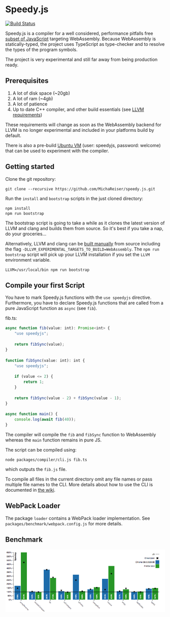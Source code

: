 # Speedy.js

[![Build Status](https://travis-ci.com/MichaReiser/speedy.js.svg?token=zNrpU9MqErk5Uafzosnz&branch=master)](https://travis-ci.com/MichaReiser/speedy.js)

Speedy.js is a compiler for a well considered, performance pitfalls free [subset of JavaScript](https://github.com/MichaReiser/speedy.js/wiki/Language-Reference) targeting WebAssembly. Because WebAssembly is statically-typed, the project uses TypeScript as type-checker and to resolve the types of the program symbols. 

The project is very experimental and still far away from being production ready. 
 
## Prerequisites 

1. A lot of disk space (~20gb)
2. A lot of ram (~4gb)
3. A lot of patience
4. Up to date C++ compiler, and other build essentials (see [LLVM requirements](http://llvm.org/docs/GettingStarted.html#requirements))

These requirements will change as soon as the WebAssembly backend for LLVM is no longer experimental and 
included in your platforms build by default.

There is also a pre-build [Ubuntu VM](https://drive.switch.ch/index.php/s/niYl4khM4Q2cX1z) (user: speedyjs, password: welcome) that can be used to experiment with the compiler.

## Getting started

Clone the git repository:

```
git clone --recursive https://github.com/MichaReiser/speedy.js.git
```

Run the `install` and `bootstrap` scripts in the just cloned directory:

```
npm install
npm run bootstrap
```

The bootstrap script is going to take a while as it clones the latest version of LLVM and clang and builds them from source. So it's best if you take a nap, do your groceries...

Alternatively, LLVM and clang can be [built manually](http://llvm.org/docs/CMake.html) from source including the flag `-DLLVM_EXPERIMENTAL_TARGETS_TO_BUILD=WebAssembly`. The `npm run bootstrap` script will pick up your LLVM installation if you set the `LLVM` environment variable.

```
LLVM=/usr/local/bin npm run bootstrap
```

## Compile your first Script
You have to mark Speedy.js functions with the `use speedyjs` directive. Furthermore, you have to declare Speedy.js functions that are called from a pure JavaScript function as `async` (see `fib`). 

fib.ts:

```typescript
async function fib(value: int): Promise<int> {
    "use speedyjs";

    return fibSync(value);
}

function fibSync(value: int): int {
    "use speedyjs";

    if (value <= 2) {
        return 1;
    }

    return fibSync(value - 2) + fibSync(value - 1);
}

async function main() {
    console.log(await fib(40));
}
```

The compiler will compile the `fib` and `fibSync` function to WebAssembly whereas the `main` function remains in pure JS. 

The script can be compiled using:

```
node packages/compiler/cli.js fib.ts
```

which outputs the `fib.js` file. 

To compile all files in the current directory omit any file names or pass multiple file names to the CLI. More details about how to use the CLI is documented in [the wiki](https://github.com/MichaReiser/speedy.js/wiki/CLI).

## WebPack Loader

The package `loader` contains a WebPack loader implementation. See `packages/benchmark/webpack.config.js` for more details.

## Benchmark
![Benchmark](./doc/benchmark.png)
